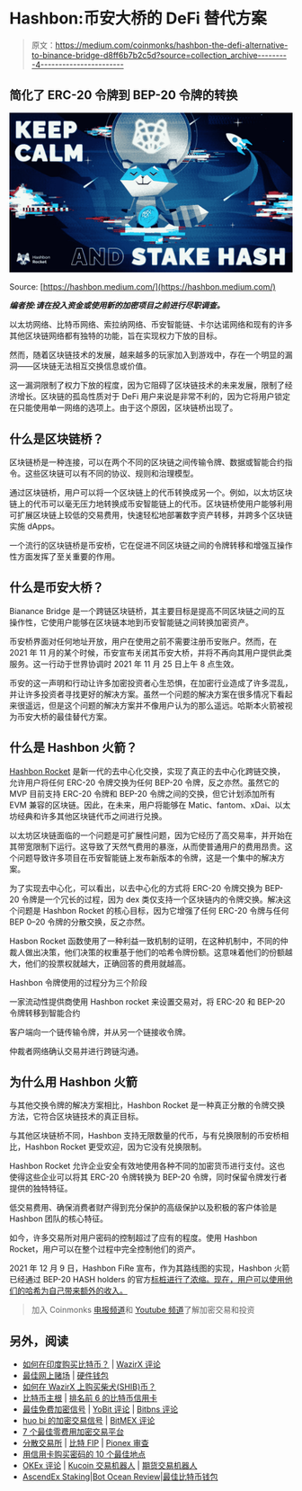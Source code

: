 # Hashbon:币安大桥的 DeFi 替代方案

> 原文：<https://medium.com/coinmonks/hashbon-the-defi-alternative-to-binance-bridge-d8ff6b7b2c5d?source=collection_archive---------4----------------------->

## 简化了 ERC-20 令牌到 BEP-20 令牌的转换

![](img/7289bfb2906b347e47dd1eb65b149cc4.png)

Source: [https://hashbon.medium.com/](https://hashbon.medium.com/)

***编者按:请在投入资金或使用新的加密项目之前进行尽职调查。***

以太坊网络、比特币网络、索拉纳网络、币安智能链、卡尔达诺网络和现有的许多其他区块链网络都有独特的功能，旨在实现权力下放的目标。

然而，随着区块链技术的发展，越来越多的玩家加入到游戏中，存在一个明显的漏洞——区块链无法相互交换信息或价值。

这一漏洞限制了权力下放的程度，因为它阻碍了区块链技术的未来发展，限制了经济增长。区块链的孤岛性质对于 DeFi 用户来说是非常不利的，因为它将用户锁定在只能使用单一网络的选项上。由于这个原因，区块链桥出现了。

## **什么是区块链桥？**

区块链桥是一种连接，可以在两个不同的区块链之间传输令牌、数据或智能合约指令。这些区块链可以有不同的协议、规则和治理模型。

通过区块链桥，用户可以将一个区块链上的代币转换成另一个。例如，以太坊区块链上的代币可以毫无压力地转换成币安智能链上的代币。区块链桥使用户能够利用可扩展区块链上较低的交易费用，快速轻松地部署数字资产转移，并跨多个区块链实施 dApps。

一个流行的区块链桥是币安桥，它在促进不同区块链之间的令牌转移和增强互操作性方面发挥了至关重要的作用。

## **什么是币安大桥？**

Bianance Bridge 是一个跨链区块链桥，其主要目标是提高不同区块链之间的互操作性，它使用户能够在区块链本地到币安智能链之间转换加密资产。

币安桥界面对任何地址开放，用户在使用之前不需要注册币安账户。然而，在 2021 年 11 月的某个时候，币安宣布关闭其币安大桥，并将不再向其用户提供此类服务。这一行动于世界协调时 2021 年 11 月 25 日上午 8 点生效。

币安的这一声明和行动让许多加密投资者心生恐惧，在加密行业造成了许多混乱，并让许多投资者寻找更好的解决方案。虽然一个问题的解决方案在很多情况下看起来很遥远，但是这个问题的解决方案并不像用户认为的那么遥远。哈斯本火箭被视为币安大桥的最佳替代方案。

## **什么是 Hashbon 火箭？**

[Hashbon Rocket](https://rocket.hashbon.com/) 是新一代的去中心化交换，实现了真正的去中心化跨链交换，允许用户将任何 ERC-20 令牌交换为任何 BEP-20 令牌，反之亦然。虽然它的 MVP 目前支持 ERC-20 令牌和 BEP-20 令牌之间的交换，但它计划添加所有 EVM 兼容的区块链。因此，在未来，用户将能够在 Matic、fantom、xDai、以太坊经典和许多其他区块链代币之间进行兑换。

以太坊区块链面临的一个问题是可扩展性问题，因为它经历了高交易率，并开始在其带宽限制下运行。这导致了天然气费用的暴涨，从而使普通用户的费用昂贵。这个问题导致许多项目在币安智能链上发布新版本的令牌，这是一个集中的解决方案。

为了实现去中心化，可以看出，以去中心化的方式将 ERC-20 令牌交换为 BEP-20 令牌是一个冗长的过程，因为 dex 类仅支持一个区块链内的令牌交换。解决这个问题是 Hashbon Rocket 的核心目标，因为它增强了任何 ERC-20 令牌与任何 BEP 0–20 令牌的分散交换，反之亦然。

Hasbon Rocket 函数使用了一种利益一致机制的证明，在这种机制中，不同的仲裁人做出决策，他们决策的权重基于他们的哈希令牌份额。这意味着他们的份额越大，他们的投票权就越大，正确回答的费用就越高。

Hashbon 令牌使用的过程分为三个阶段

一家流动性提供商使用 Hashbon rocket 来设置交易对，将 ERC-20 和 BEP-20 令牌转移到智能合约

客户端向一个链传输令牌，并从另一个链接收令牌。

仲裁者网络确认交易并进行跨链沟通。

## **为什么用 Hashbon 火箭**

与其他交换令牌的解决方案相比，Hashbon Rocket 是一种真正分散的令牌交换方法，它符合区块链技术的真正目标。

与其他区块链桥不同，Hashbon 支持无限数量的代币，与有兑换限制的币安桥相比，Hashbon Rocket 更受欢迎，因为它没有兑换限制。

Hashbon Rocket 允许企业安全有效地使用各种不同的加密货币进行支付。这也使得这些企业可以将其 ERC-20 令牌转换为 BEP-20 令牌，同时保留令牌发行者提供的独特特征。

低交易费用、确保消费者财产得到充分保护的高级保护以及积极的客户体验是 Hashbon 团队的核心特征。

如今，许多交易所对用户密码的控制超过了应有的程度。使用 Hashbon Rocket，用户可以在整个过程中完全控制他们的资产。

2021 年 12 月 9 日，Hashbon FiRe 宣布，作为其路线图的实现，Hashbon 火箭已经通过 BEP-20 HASH holders 的官方[标桩进行了浓缩。现在，用户可以使用他们的哈希为自己带来额外的收入。](https://hashbon.medium.com/introducing-hashbon-native-staking-stake-hash-earn-hash-105b8870dbb6)

> 加入 Coinmonks [电报频道](https://t.me/coincodecap)和 [Youtube 频道](https://www.youtube.com/c/coinmonks/videos)了解加密交易和投资

## 另外，阅读

*   [如何在印度购买比特币？](/coinmonks/buy-bitcoin-in-india-feb50ddfef94) | [WazirX 评论](/coinmonks/wazirx-review-5c811b074f5b)
*   [最佳网上赌场](https://blog.coincodecap.com/best-online-casinos) | [硬件钱包](/coinmonks/hardware-wallets-dfa1211730c6)
*   [如何在 WazirX 上购买柴犬(SHIB)币？](https://blog.coincodecap.com/buy-shiba-wazirx)
*   [比特币主根](https://blog.coincodecap.com/bitcoin-taproot) | [排名前 6 的比特币信用卡](/coinmonks/bitcoin-credit-card-bc8ab6f377c6)
*   [最佳免费加密信号](https://blog.coincodecap.com/free-crypto-signals) | [YoBit 评论](/coinmonks/yobit-review-175464162c62) | [Bitbns 评论](/coinmonks/bitbns-review-38256a07e161)
*   [huo bi 的加密交易信号](https://blog.coincodecap.com/huobi-crypto-trading-signals) | [BitMEX 评论](https://blog.coincodecap.com/bitmex-review)
*   [7 个最佳零费用加密交易平台](https://blog.coincodecap.com/zero-fee-crypto-exchanges)
*   [分散交易所](https://blog.coincodecap.com/what-are-decentralized-exchanges) | [比特 FIP](https://blog.coincodecap.com/bitbns-fip) | [Pionex 审查](https://blog.coincodecap.com/pionex-review-exchange-with-crypto-trading-bot)
*   [用信用卡购买密码的 10 个最佳地点](https://blog.coincodecap.com/buy-crypto-with-credit-card)
*   [OKEx 评论](/coinmonks/okex-review-6b369304110f) | [Kucoin 交易机器人](/coinmonks/kucoin-trading-bot-automate-your-trades-8cf0ca2138e0) | [期货交易机器人](/coinmonks/futures-trading-bots-5a282ccee3f5)
*   [AscendEx Staking](https://blog.coincodecap.com/ascendex-staking)|[Bot Ocean Review](https://blog.coincodecap.com/bot-ocean-review)|[最佳比特币钱包](https://blog.coincodecap.com/bitcoin-wallets-india)